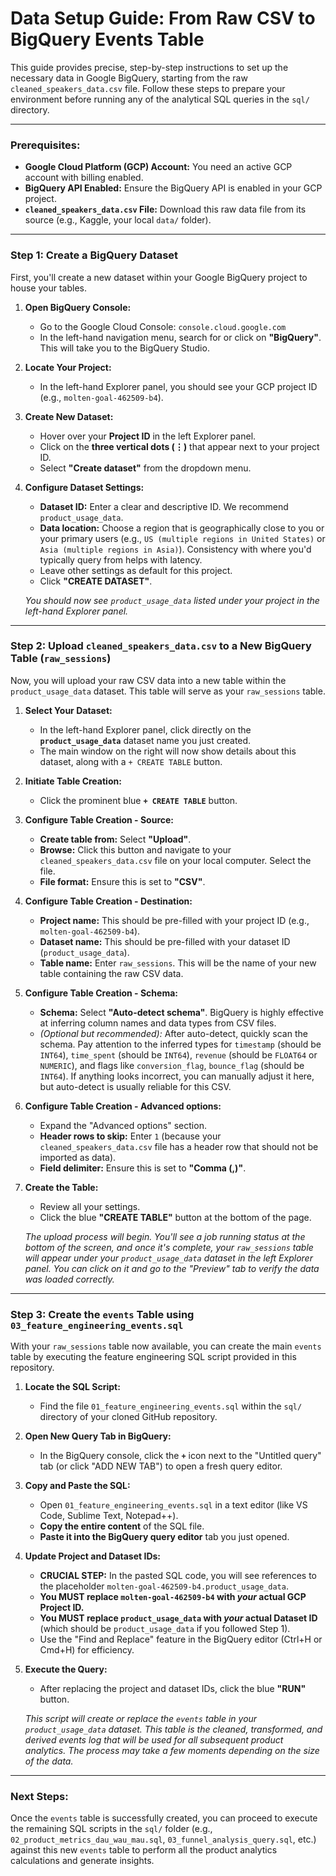 # Data Setup Guide: From Raw CSV to BigQuery Events Table

This guide provides precise, step-by-step instructions to set up the necessary data in Google BigQuery, starting from the raw `cleaned_speakers_data.csv` file. Follow these steps to prepare your environment before running any of the analytical SQL queries in the `sql/` directory.

---

### Prerequisites:

* **Google Cloud Platform (GCP) Account:** You need an active GCP account with billing enabled.
* **BigQuery API Enabled:** Ensure the BigQuery API is enabled in your GCP project.
* **`cleaned_speakers_data.csv` File:** Download this raw data file from its source (e.g., Kaggle, your local `data/` folder).

---

### Step 1: Create a BigQuery Dataset

First, you'll create a new dataset within your Google BigQuery project to house your tables.

1.  **Open BigQuery Console:**
    * Go to the Google Cloud Console: `console.cloud.google.com`
    * In the left-hand navigation menu, search for or click on **"BigQuery"**. This will take you to the BigQuery Studio.

2.  **Locate Your Project:**
    * In the left-hand Explorer panel, you should see your GCP project ID (e.g., `molten-goal-462509-b4`).

3.  **Create New Dataset:**
    * Hover over your **Project ID** in the left Explorer panel.
    * Click on the **three vertical dots (⋮)** that appear next to your project ID.
    * Select **"Create dataset"** from the dropdown menu.

4.  **Configure Dataset Settings:**
    * **Dataset ID:** Enter a clear and descriptive ID. We recommend `product_usage_data`.
    * **Data location:** Choose a region that is geographically close to you or your primary users (e.g., `US (multiple regions in United States)` or `Asia (multiple regions in Asia)`). Consistency with where you'd typically query from helps with latency.
    * Leave other settings as default for this project.
    * Click **"CREATE DATASET"**.

    *You should now see `product_usage_data` listed under your project in the left-hand Explorer panel.*

---

### Step 2: Upload `cleaned_speakers_data.csv` to a New BigQuery Table (`raw_sessions`)

Now, you will upload your raw CSV data into a new table within the `product_usage_data` dataset. This table will serve as your `raw_sessions` table.

1.  **Select Your Dataset:**
    * In the left-hand Explorer panel, click directly on the **`product_usage_data`** dataset name you just created.
    * The main window on the right will now show details about this dataset, along with a `+ CREATE TABLE` button.

2.  **Initiate Table Creation:**
    * Click the prominent blue **`+ CREATE TABLE`** button.

3.  **Configure Table Creation - Source:**
    * **Create table from:** Select **"Upload"**.
    * **Browse:** Click this button and navigate to your `cleaned_speakers_data.csv` file on your local computer. Select the file.
    * **File format:** Ensure this is set to **"CSV"**.

4.  **Configure Table Creation - Destination:**
    * **Project name:** This should be pre-filled with your project ID (e.g., `molten-goal-462509-b4`).
    * **Dataset name:** This should be pre-filled with your dataset ID (`product_usage_data`).
    * **Table name:** Enter `raw_sessions`. This will be the name of your new table containing the raw CSV data.

5.  **Configure Table Creation - Schema:**
    * **Schema:** Select **"Auto-detect schema"**. BigQuery is highly effective at inferring column names and data types from CSV files.
    * *(Optional but recommended):* After auto-detect, quickly scan the schema. Pay attention to the inferred types for `timestamp` (should be `INT64`), `time_spent` (should be `INT64`), `revenue` (should be `FLOAT64` or `NUMERIC`), and flags like `conversion_flag`, `bounce_flag` (should be `INT64`). If anything looks incorrect, you can manually adjust it here, but auto-detect is usually reliable for this CSV.

6.  **Configure Table Creation - Advanced options:**
    * Expand the "Advanced options" section.
    * **Header rows to skip:** Enter `1` (because your `cleaned_speakers_data.csv` file has a header row that should not be imported as data).
    * **Field delimiter:** Ensure this is set to **"Comma (,)"**.

7.  **Create the Table:**
    * Review all your settings.
    * Click the blue **"CREATE TABLE"** button at the bottom of the page.

    *The upload process will begin. You'll see a job running status at the bottom of the screen, and once it's complete, your `raw_sessions` table will appear under your `product_usage_data` dataset in the left Explorer panel. You can click on it and go to the "Preview" tab to verify the data was loaded correctly.*

---

### Step 3: Create the `events` Table using `03_feature_engineering_events.sql`

With your `raw_sessions` table now available, you can create the main `events` table by executing the feature engineering SQL script provided in this repository.

1.  **Locate the SQL Script:**
    * Find the file `01_feature_engineering_events.sql` within the `sql/` directory of your cloned GitHub repository.

2.  **Open New Query Tab in BigQuery:**
    * In the BigQuery console, click the **`+`** icon next to the "Untitled query" tab (or click "ADD NEW TAB") to open a fresh query editor.

3.  **Copy and Paste the SQL:**
    * Open `01_feature_engineering_events.sql` in a text editor (like VS Code, Sublime Text, Notepad++).
    * **Copy the entire content** of the SQL file.
    * **Paste it into the BigQuery query editor** tab you just opened.

4.  **Update Project and Dataset IDs:**
    * **CRUCIAL STEP:** In the pasted SQL code, you will see references to the placeholder `molten-goal-462509-b4.product_usage_data`.
    * **You MUST replace `molten-goal-462509-b4` with *your* actual GCP Project ID.**
    * **You MUST replace `product_usage_data` with *your* actual Dataset ID** (which should be `product_usage_data` if you followed Step 1).
    * Use the "Find and Replace" feature in the BigQuery editor (Ctrl+H or Cmd+H) for efficiency.

5.  **Execute the Query:**
    * After replacing the project and dataset IDs, click the blue **"RUN"** button.

    *This script will create or replace the `events` table in your `product_usage_data` dataset. This table is the cleaned, transformed, and derived events log that will be used for all subsequent product analytics. The process may take a few moments depending on the size of the data.*

---

### Next Steps:

Once the `events` table is successfully created, you can proceed to execute the remaining SQL scripts in the `sql/` folder (e.g., `02_product_metrics_dau_wau_mau.sql`, `03_funnel_analysis_query.sql`, etc.) against this new `events` table to perform all the product analytics calculations and generate insights.
